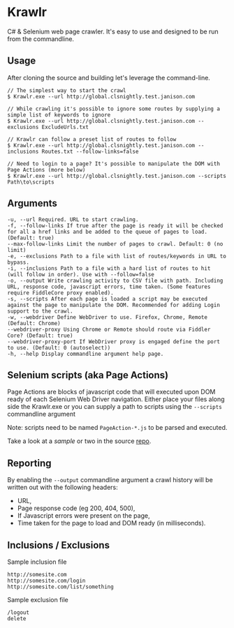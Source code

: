 # Krawlr
C# &amp; Selenium web page crawler. It's easy to use and designed to be run from the commandline.

## Usage

After cloning the source and building let's leverage the command-line. 

    // The simplest way to start the crawl
    $ Krawlr.exe --url http://global.clsnightly.test.janison.com
    
    // While crawling it's possible to ignore some routes by supplying a simple list of keywords to ignore
    $ Krawlr.exe --url http://global.clsnightly.test.janison.com --exclusions ExcludeUrls.txt
    
    // Krawlr can follow a preset list of routes to follow
    $ Krawlr.exe --url http://global.clsnightly.test.janison.com --inclusions Routes.txt --follow-links=false
    
    // Need to login to a page? It's possible to manipulate the DOM with Page Actions (more below)
    $ Krawlr.exe --url http://global.clsnightly.test.janison.com --scripts Path\to\scripts

## Arguments

    -u, --url Required. URL to start crawling.
    -f, --follow-links If true after the page is ready it will be checked for all a href links and be added to the queue of pages to load. (Default: true)
    --max-follow-links Limit the number of pages to crawl. Default: 0 (no limit)
    -e, --exclusions Path to a file with list of routes/keywords in URL to bypass.
    -i, --inclusions Path to a file with a hard list of routes to hit (will follow in order). Use with --follow=false
    -o, --output Write crawling activity to CSV file with path. Including URL, response code, javascript errors, time taken. (Some features require FiddleCore proxy enabled).
    -s, --scripts After each page is loaded a script may be executed against the page to manipulate the DOM. Recommended for adding Login support to the crawl.
    -w, --webdriver Define WebDriver to use. Firefox, Chrome, Remote (Default: Chrome)
    --webdriver-proxy Using Chrome or Remote should route via Fiddler Core? (Default: true)
    --webdriver-proxy-port If WebDriver proxy is engaged define the port to use. (Default: 0 (autoselect))
    -h, --help Display commandline argument help page.
    
## Selenium scripts (aka Page Actions)

Page Actions are blocks of javascript code that will executed upon DOM ready of each Selenium Web Driver navigation. 
Either place your files along side the Krawlr.exe or you can supply a path to scripts using the `--scripts` commandline argument

Note: scripts need to be named `PageAction-*.js` to be parsed and executed.

Take a look at a *sample* or two in the source [repo](src/Krawlr.Console/PageAction-Login.js).

## Reporting

By enabling the `--output` commandline argument a crawl history will be written out with the following headers:

* URL,
* Page response code (eg 200, 404, 500),
* If Javascript errors were present on the page,
* Time taken for the page to load and DOM ready (in milliseconds).

## Inclusions / Exclusions

Sample inclusion file

```
http://somesite.com
http://somesite.com/login
http://somesite.com/list/something
```

Sample exclusion file

```
/logout
delete
```

